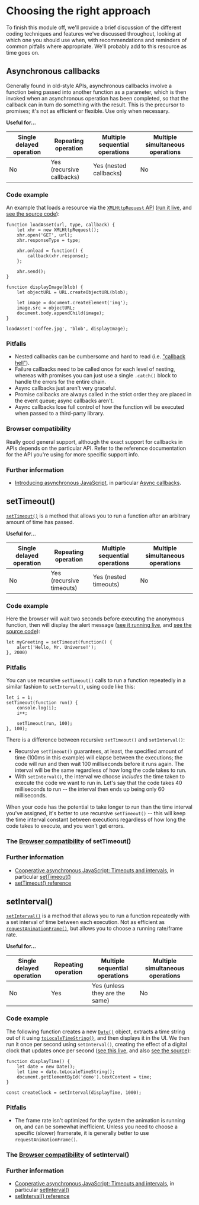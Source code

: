 # Choosing the right approach

To finish this module off, we'll provide a brief discussion of the different coding techniques and features we've discussed throughout, looking at which one you should use when, with recommendations and reminders of common pitfalls where appropriate. We'll probably add to this resource as time goes on.

## Asynchronous callbacks

Generally found in old-style APIs, asynchronous callbacks involve a function being passed into another function as a parameter, which is then invoked when an asynchronous operation has been completed, so that the callback can in turn do something with the result. This is the precursor to promises; it's not as efficient or flexible. Use only when necessary.

**Useful for...**

| Single delayed operation | Repeating operation | Multiple sequential operations | Multiple simultaneous operations |
| --- | --- | --- | --- |
| No | Yes (recursive callbacks) | Yes (nested callbacks) | No |

### Code example

An example that loads a resource via the [`XMLHttpRequest` API](https://developer.mozilla.org/en-US/docs/Web/API/XMLHttpRequest) ([run it live](https://andrewsrea.github.io/My_Learning_Port/JavaScript/Asynchronous_JS/Intro_Async_JS/xhr-async-callback.html), and [see the source code](https://github.com/AndrewSRea/My_Learning_Port/blob/main/JavaScript/Asynchronous_JS/Intro_Async_JS/xhr-async-callback.html)):
```
function loadAsset(url, type, callback) {
    let xhr = new XMLHttpRequest();
    xhr.open('GET', url);
    xhr.responseType = type;

    xhr.onload = function() {
        callback(xhr.response);
    };

    xhr.send();
}

function displayImage(blob) {
    let objectURL = URL.createObjectURL(blob);

    let image = document.createElement('img');
    image.src = objectURL;
    document.body.appendChild(image);
}

loadAsset('coffee.jpg', 'blob', displayImage);
```

### Pitfalls

* Nested callbacks can be cumbersome and hard to read (i.e. ["callback hell"](http://callbackhell.com/)).
* Failure callbacks need to be called once for each level of nesting, whereas with promises you can just use a single `.catch()` block to handle the errors for the entire chain.
* Async callbacks just aren't very graceful.
* Promise callbacks are always called in the strict order they are placed in the event queue; async callbacks aren't.
* Async callbacks lose full control of how the function will be executed when passed to a third-party library.

### Browser compatibility

Really good general support, although the exact support for callbacks in APIs depends on the particular API. Refer to the reference documentation for the API you're using for more specific support info.

### Further information

* [Introducing asynchronous JavaScript](https://github.com/AndrewSRea/My_Learning_Port/tree/main/JavaScript/Asynchronous_JS/Intro_Async_JS#introducing-asynchronous-javascript), in particular [Async callbacks](https://github.com/AndrewSRea/My_Learning_Port/tree/main/JavaScript/Asynchronous_JS/Intro_Async_JS#async-callbacks).

## setTimeout()

[`setTimeout()`](https://developer.mozilla.org/en-US/docs/Web/API/WindowOrWorkerGlobalScope/setTimeout) is a method that allows you to run a function after an arbitrary amount of time has passed.

**Useful for...**

| Single delayed operation | Repeating operation | Multiple sequential operations | Multiple simultaneous operations |
| --- | --- | --- | --- |
| No | Yes (recursive timeouts) | Yes (nested timeouts) | No |

### Code example

Here the browser will wait two seconds before executing the anonymous function, then will display the alert message ([see it running live](https://andrewsrea.github.io/My_Learning_Port/JavaScript/Asynchronous_JS/Co-op_Async_JS_Timeouts_Intervals/simple-settimeout.html), and [see the source code](https://github.com/AndrewSRea/My_Learning_Port/blob/main/JavaScript/Asynchronous_JS/Co-op_Async_JS_Timeouts_Intervals/simple-settimeout.html)):
```
let myGreeting = setTimeout(function() {
    alert('Hello, Mr. Universe!');
}, 2000)
```

### Pitfalls

You can use recursive `setTimeout()` calls to run a function repeatedly in a similar fashion to `setInterval()`, using code like this:
```
let i = 1;
setTimeout(function run() {
    console.log(i);
    i++;

    setTimeout(run, 100);
}, 100);
```
There is a difference between recursive `setTimeout()` and `setInterval()`:

* Recursive `setTimeout()` guarantees, at least, the specified amount of time (100ms in this example) will elapse between the executions; the code will run and then wait 100 milliseconds before it runs again. The interval will be the same regardless of how long the code takes to run.
* With `setInterval()`, the interval we choose *includes* the time taken to execute the code we want to run in. Let's say that the code takes 40 milliseconds to run -- the interval then ends up being only 60 milliseconds.

When your code has the potential to take longer to run than the time interval you've assigned, it's better to use recursive `setTimeout()` -- this will keep the time interval constant between executions regardless of how long the code takes to execute, and you won't get errors.

### The [Browser compatibility](https://developer.mozilla.org/en-US/docs/Learn/JavaScript/Asynchronous/Choosing_the_right_approach#browser_compatibility_2) of setTimeout()

### Further information

* [Cooperative asynchronous JavaScript: Timeouts and intervals](https://github.com/AndrewSRea/My_Learning_Port/tree/main/JavaScript/Asynchronous_JS/Co-op_Async_JS_Timeouts_Intervals#cooperative-asynchronous-javascript-timeouts-and-intervals), in particular [setTimeout()](https://github.com/AndrewSRea/My_Learning_Port/tree/main/JavaScript/Asynchronous_JS/Co-op_Async_JS_Timeouts_Intervals#settimeout)
* [setTimeout() reference](https://developer.mozilla.org/en-US/docs/Web/API/WindowOrWorkerGlobalScope/setTimeout)

## setInterval()

[`setInterval()`](https://developer.mozilla.org/en-US/docs/Web/API/WindowOrWorkerGlobalScope/setInterval) is a method that allows you to run a function repeatedly with a set interval of time between each execution. Not as efficient as [`requestAnimationFrame()`](https://developer.mozilla.org/en-US/docs/Web/API/window/requestAnimationFrame), but allows you to choose a running rate/frame rate.

**Useful for...**

| Single delayed operation | Repeating operation | Multiple sequential operations | Multiple simultaneous operations |
| --- | --- | --- | --- |
| No | Yes | Yes (unless they are the same) | No |

### Code example

The following function creates a new [`Date()`](https://developer.mozilla.org/en-US/docs/Web/JavaScript/Reference/Global_Objects/Date) object, extracts a time string out of it using [`toLocaleTimeString()`](https://developer.mozilla.org/en-US/docs/Web/JavaScript/Reference/Global_Objects/Date/toLocaleTimeString), and then displays it in the UI. We then run it once per second using `setInterval()`, creating the effect of a digital clock that updates once per second ([see this live](https://andrewsrea.github.io/My_Learning_Port/JavaScript/Asynchronous_JS/Co-op_Async_JS_Timeouts_Intervals/setinterval-clock.html), and also [see the source](https://github.com/AndrewSRea/My_Learning_Port/blob/main/JavaScript/Asynchronous_JS/Co-op_Async_JS_Timeouts_Intervals/setinterval-clock.html)):
```
function displayTime() {
    let date = new Date();
    let time = date.toLocaleTimeString();
    document.getElementById('demo').textContent = time;
}

const createClock = setInterval(displayTime, 1000);
```

### Pitfalls

* The frame rate isn't optimized for the system the animation is running on, and can be somewhat inefficient. Unless you need to choose a specific (slower) framerate, it is generally better to use `requestAnimationFrame()`.

### The [Browser compatibility](https://developer.mozilla.org/en-US/docs/Learn/JavaScript/Asynchronous/Choosing_the_right_approach#browser_compatibility_3) of setInterval()

### Further information

* [Cooperative asynchronous JavaScript: Timeouts and intervals](https://github.com/AndrewSRea/My_Learning_Port/tree/main/JavaScript/Asynchronous_JS/Co-op_Async_JS_Timeouts_Intervals#cooperative-asynchronous-javascript-timeouts-and-intervals), in particular [setInterval()](https://github.com/AndrewSRea/My_Learning_Port/tree/main/JavaScript/Asynchronous_JS/Co-op_Async_JS_Timeouts_Intervals#setinterval)
* [setInterval() reference](https://developer.mozilla.org/en-US/docs/Web/API/WindowOrWorkerGlobalScope/setInterval)